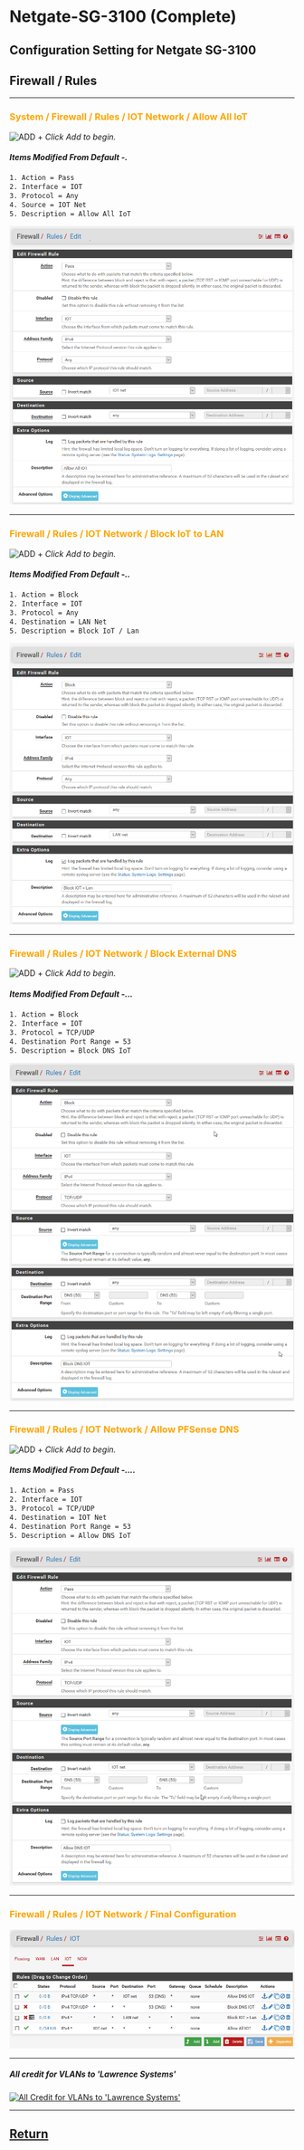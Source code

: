 
# Netgate-SG-3100 (Complete)

## Configuration Setting for Netgate SG-3100

## **Firewall / Rules**

---

### <span style="color:Orange">System / Firewall / Rules / IOT Network / Allow All IoT</span>

![ADD +](https://via.placeholder.com/15/43A047/000000?text=+) *Click Add to begin.*

#### *Items Modified From Default -.*

    1. Action = Pass
    2. Interface = IOT
    3. Protocol = Any
    4. Source = IOT Net
    5. Description = Allow All IoT

![SG-3100 Firewall / Rules / IOT / ALLow ALL](images/Firewall_Rules_Vlan_IOT_Allow_All.png)

---

### <span style="color:Orange">Firewall / Rules / IOT Network / Block IoT to LAN</span>

![ADD +](https://via.placeholder.com/15/43A047/000000?text=+) *Click Add to begin.*

#### *Items Modified From Default -..*

    1. Action = Block
    2. Interface = IOT
    3. Protocol = Any
    4. Destination = LAN Net
    5. Description = Block IoT / Lan

![SG-3100 Firewall / Rules / IOT / Block IoT to Lan](images/Firewall_Rules_Vlan_IOT_Block_IOT_Lan.png)

---

### <span style="color:Orange">Firewall / Rules / IOT Network / Block External DNS</span>

![ADD +](https://via.placeholder.com/15/43A047/000000?text=+) *Click Add to begin.*

#### *Items Modified From Default -...*

    1. Action = Block
    2. Interface = IOT
    3. Protocol = TCP/UDP
    4. Destination Port Range = 53 
    5. Description = Block DNS IoT

![SG-3100 Firewall / Rules / IOT / Block External DNS](images/Firewall_Rules_Vlan_IOT_Block_Dns.png)

---

### <span style="color:Orange">Firewall / Rules / IOT Network / Allow PFSense DNS</span>

![ADD +](https://via.placeholder.com/15/43A047/000000?text=+) *Click Add to begin.*

#### *Items Modified From Default -....*

    1. Action = Pass
    2. Interface = IOT
    3. Protocol = TCP/UDP
    4. Destination = IOT Net
    4. Destination Port Range = 53 
    5. Description = Allow DNS IoT

![SG-3100 Firewall / Rules / IOT / Allow PFSense DNS](images/Firewall_Rules_Vlan_IOT_Allow_Dns.png)

---

### <span style="color:Orange">Firewall / Rules / IOT Network / Final Configuration</span>

![SG-3100 Firewall / Rules / IOT ](images/Firewall_Rules_Vlan_IOT_Final.png)

---

##### All credit for VLANs to 'Lawrence Systems'

[![All Credit for VLANs to 'Lawrence Systems'](https://img.youtube.com/vi/b2w1Ywt081o/0.jpg)](https://www.youtube.com/watch?v=b2w1Ywt081o)

---

## [Return](../README.md)
